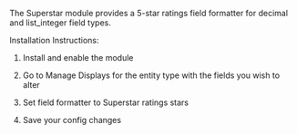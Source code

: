 The Superstar module provides a 5-star ratings field formatter for decimal and list_integer field types.

Installation Instructions:

1) Install and enable the module

2) Go to Manage Displays for the entity type with the fields you wish to alter

3) Set field formatter to Superstar ratings stars

4) Save your config changes
